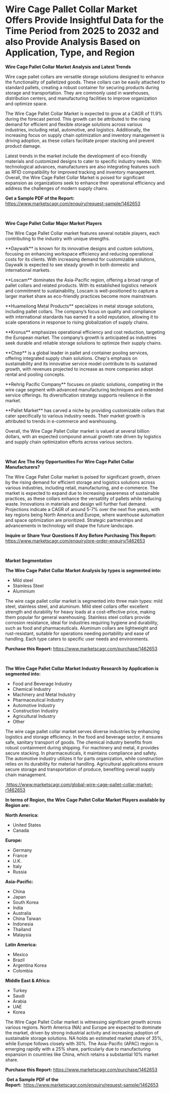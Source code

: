 <p><h1>Wire Cage Pallet Collar Market Offers Provide Insightful Data for the Time Period from 2025 to 2032 and also Provide Analysis Based on Application, Type, and Region</h1></p><p><strong>Wire Cage Pallet Collar Market Analysis and Latest Trends</strong></p>
<p><p>Wire cage pallet collars are versatile storage solutions designed to enhance the functionality of palletized goods. These collars can be easily attached to standard pallets, creating a robust container for securing products during storage and transportation. They are commonly used in warehouses, distribution centers, and manufacturing facilities to improve organization and optimize space.</p><p>The Wire Cage Pallet Collar Market is expected to grow at a CAGR of 11.9% during the forecast period. This growth can be attributed to the rising demand for efficient and flexible storage solutions across various industries, including retail, automotive, and logistics. Additionally, the increasing focus on supply chain optimization and inventory management is driving adoption, as these collars facilitate proper stacking and prevent product damage.</p><p>Latest trends in the market include the development of eco-friendly materials and customized designs to cater to specific industry needs. With technological advances, manufacturers are also integrating features such as RFID compatibility for improved tracking and inventory management. Overall, the Wire Cage Pallet Collar Market is poised for significant expansion as organizations seek to enhance their operational efficiency and address the challenges of modern supply chains.</p></p>
<p><strong>Get a Sample PDF of the Report:&nbsp;</strong> <a href="https://www.marketscagr.com/enquiry/request-sample/1462653?utm_campaign=3040&utm_medium=2&utm_source=Github&utm_content=ia&utm_term=19042025&utm_id=wire-cage-pallet-collar">https://www.marketscagr.com/enquiry/request-sample/1462653</a></p>
<p>&nbsp;</p>
<p><strong>Wire Cage Pallet Collar Major Market Players</strong></p>
<p><p>The Wire Cage Pallet Collar market features several notable players, each contributing to the industry with unique strengths. </p><p>**Daywalk** is known for its innovative designs and custom solutions, focusing on enhancing workspace efficiency and reducing operational costs for its clients. With increasing demand for customizable solutions, Daywalk is expected to see steady growth in both domestic and international markets.</p><p>**Loscam** dominates the Asia-Pacific region, offering a broad range of pallet collars and related products. With its established logistics network and commitment to sustainability, Loscam is well-positioned to capture a larger market share as eco-friendly practices become more mainstream.</p><p>**Huameilong Metal Products** specializes in metal storage solutions, including pallet collars. The company’s focus on quality and compliance with international standards has earned it a solid reputation, allowing it to scale operations in response to rising globalization of supply chains.</p><p>**Kronus** emphasizes operational efficiency and cost reduction, targeting the European market. The company’s growth is anticipated as industries seek durable and reliable storage solutions to optimize their supply chains.</p><p>**Chep** is a global leader in pallet and container pooling services, offering integrated supply chain solutions. Chep's emphasis on sustainability and its innovative service model contribute to its sustained growth, with revenues projected to increase as more companies adopt rental and pooling concepts.</p><p>**Rehrig Pacific Company** focuses on plastic solutions, competing in the wire cage segment with advanced manufacturing techniques and extended service offerings. Its diversification strategy supports resilience in the market.</p><p>**Pallet Market** has carved a niche by providing customizable collars that cater specifically to various industry needs. Their market growth is attributed to trends in e-commerce and warehousing.</p><p>Overall, the Wire Cage Pallet Collar market is valued at several billion dollars, with an expected compound annual growth rate driven by logistics and supply chain optimization efforts across various sectors.</p></p>
<p>&nbsp;</p>
<p><strong>What Are The Key Opportunities For Wire Cage Pallet Collar Manufacturers?</strong></p>
<p><p>The Wire Cage Pallet Collar market is poised for significant growth, driven by the rising demand for efficient storage and logistics solutions across various industries, including retail, manufacturing, and e-commerce. The market is expected to expand due to increasing awareness of sustainable practices, as these collars enhance the versatility of pallets while reducing waste. Innovations in materials and design will further fuel demand. Projections indicate a CAGR of around 5-7% over the next five years, with key regions being North America and Europe, where warehouse automation and space optimization are prioritized. Strategic partnerships and advancements in technology will shape the future landscape.</p></p>
<p><strong>Inquire or Share Your Questions If Any Before Purchasing This Report:</strong> <a href="https://www.marketscagr.com/enquiry/pre-order-enquiry/1462653?utm_campaign=3040&utm_medium=2&utm_source=Github&utm_content=ia&utm_term=19042025&utm_id=wire-cage-pallet-collar">https://www.marketscagr.com/enquiry/pre-order-enquiry/1462653</a></p>
<p>&nbsp;</p>
<p><strong>Market Segmentation</strong></p>
<p><strong>The Wire Cage Pallet Collar Market Analysis by types is segmented into:</strong></p>
<p><ul><li>Mild steel</li><li>Stainless Steel</li><li>Aluminium</li></ul></p>
<p><p>The wire cage pallet collar market is segmented into three main types: mild steel, stainless steel, and aluminum. Mild steel collars offer excellent strength and durability for heavy loads at a cost-effective price, making them popular for general warehousing. Stainless steel collars provide corrosion resistance, ideal for industries requiring hygiene and durability, such as food and pharmaceuticals. Aluminum collars are lightweight and rust-resistant, suitable for operations needing portability and ease of handling. Each type caters to specific user needs and environments.</p></p>
<p><strong>Purchase this Report:&nbsp;</strong><a href="https://www.marketscagr.com/purchase/1462653?utm_campaign=3040&utm_medium=2&utm_source=Github&utm_content=ia&utm_term=19042025&utm_id=wire-cage-pallet-collar">https://www.marketscagr.com/purchase/1462653</a></p>
<p>&nbsp;</p>
<p><strong>The Wire Cage Pallet Collar Market Industry Research by Application is segmented into:</strong></p>
<p><ul><li>Food and Beverage Industry</li><li>Chemical Industry</li><li>Machinery and Metal Industry</li><li>Pharmaceutical Industry</li><li>Automotive Industry</li><li>Construction Industry</li><li>Agricultural Industry</li><li>Other</li></ul></p>
<p><p>The wire cage pallet collar market serves diverse industries by enhancing logistics and storage efficiency. In the food and beverage sector, it ensures safe, sanitary transport of goods. The chemical industry benefits from robust containment during shipping. For machinery and metal, it provides secure stacking. In pharmaceuticals, it maintains compliance and safety. The automotive industry utilizes it for parts organization, while construction relies on its durability for material handling. Agricultural applications ensure secure storage and transportation of produce, benefiting overall supply chain management.</p></p>
<p><a href="https://www.marketscagr.com/global-wire-cage-pallet-collar-market-r1462653?utm_campaign=3040&utm_medium=2&utm_source=Github&utm_content=ia&utm_term=19042025&utm_id=wire-cage-pallet-collar">&nbsp;https://www.marketscagr.com/global-wire-cage-pallet-collar-market-r1462653</a></p>
<p><strong>In terms of Region, the Wire Cage Pallet Collar Market Players available by Region are:</strong></p>
<p>
    <p> <strong> North America: </strong>
        <ul>
            <li>United States</li>
            <li>Canada</li>
        </ul>
        </p> 
    <p> <strong> Europe: </strong>
        <ul>
            <li>Germany</li>
            <li>France</li>
            <li>U.K.</li>
            <li>Italy</li>
            <li>Russia</li>
        </ul>
        </p> 
    <p> <strong> Asia-Pacific: </strong>
        <ul>
            <li>China</li>
            <li>Japan</li>
            <li>South Korea</li>
            <li>India</li>
            <li>Australia</li>
            <li>China Taiwan</li>
            <li>Indonesia</li>
            <li>Thailand</li>
            <li>Malaysia</li>
        </ul>
        </p> 
    <p> <strong> Latin America: </strong>
        <ul>
            <li>Mexico</li>
            <li>Brazil</li>
            <li>Argentina Korea</li>
            <li>Colombia</li>
        </ul>
        </p> 
    <p> <strong> Middle East & Africa: </strong>
        <ul>
            <li>Turkey</li>
            <li>Saudi</li>
            <li>Arabia</li>
            <li>UAE</li>
            <li>Korea</li>
        </ul>
    </p>
    </p>
<p><p>The Wire Cage Pallet Collar market is witnessing significant growth across various regions. North America (NA) and Europe are expected to dominate the market, driven by strong industrial activity and increasing adoption of sustainable storage solutions. NA holds an estimated market share of 35%, while Europe follows closely with 30%. The Asia-Pacific (APAC) region is emerging rapidly with a 25% share, particularly due to manufacturing expansion in countries like China, which retains a substantial 10% market share.</p></p>
<p><strong>Purchase this Report: </strong><a href="https://www.marketscagr.com/purchase/1462653?utm_campaign=3040&utm_medium=2&utm_source=Github&utm_content=ia&utm_term=19042025&utm_id=wire-cage-pallet-collar">https://www.marketscagr.com/purchase/1462653</a></p>
<p>&nbsp;<strong>Get a Sample PDF of the Report:&nbsp;&nbsp;</strong><a href="https://www.marketscagr.com/enquiry/request-sample/1462653?utm_campaign=3040&utm_medium=2&utm_source=Github&utm_content=ia&utm_term=19042025&utm_id=wire-cage-pallet-collar">https://www.marketscagr.com/enquiry/request-sample/1462653</a></p>
<p><strong></strong></p>
<p><p></p><p></p><p></p></p>